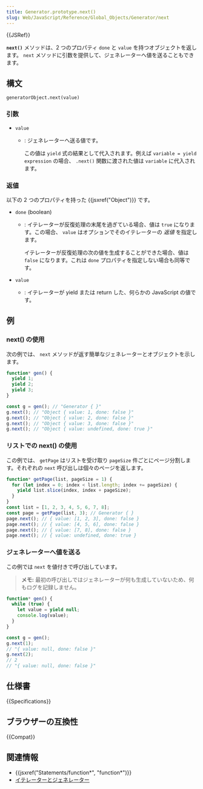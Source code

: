 ```yaml
---
title: Generator.prototype.next()
slug: Web/JavaScript/Reference/Global_Objects/Generator/next
---
```


{{JSRef}}

**`next()`** メソッドは、2 つのプロパティ `done` と `value` を持つオブジェクトを返します。 `next` メソッドに引数を提供して、ジェネレーターへ値を送ることもできます。

## 構文

```js-nolint
generatorObject.next(value)
```

### 引数

- `value`

  - : ジェネレーターへ送る値です。

    この値は `yield` 式の結果として代入されます。例えば `variable = yield expression` の場合、 `.next()` 関数に渡された値は `variable` に代入されます。

### 返値

以下の 2 つのプロパティを持った {{jsxref("Object")}} です。

- `done` (boolean)

  - : イテレーターが反復処理の末尾を過ぎている場合、値は `true` になります。この場合、 `value` はオプションでそのイテレーターの _返値_ を指定します。

    イテレーターが反復処理の次の値を生成することができた場合、値は `false` になります。これは `done` プロパティを指定しない場合も同等です。

- `value`
  - : イテレーターが yield または return した、何らかの JavaScript の値です。

## 例

### next() の使用

次の例では、 `next` メソッドが返す簡単なジェネレーターとオブジェクトを示します。

```js
function* gen() {
  yield 1;
  yield 2;
  yield 3;
}

const g = gen(); // "Generator { }"
g.next(); // "Object { value: 1, done: false }"
g.next(); // "Object { value: 2, done: false }"
g.next(); // "Object { value: 3, done: false }"
g.next(); // "Object { value: undefined, done: true }"
```

### リストでの next() の使用

この例では、 `getPage` はリストを受け取り `pageSize` 件ごとにページ分割します。それぞれの `next` 呼び出しは個々のページを返します。

```js
function* getPage(list, pageSize = 1) {
  for (let index = 0; index < list.length; index += pageSize) {
    yield list.slice(index, index + pageSize);
  }
}
const list = [1, 2, 3, 4, 5, 6, 7, 8];
const page = getPage(list, 3); // Generator { }
page.next(); // { value: [1, 2, 3], done: false }
page.next(); // { value: [4, 5, 6], done: false }
page.next(); // { value: [7, 8], done: false }
page.next(); // { value: undefined, done: true }
```

### ジェネレーターへ値を送る

この例では `next` を値付きで呼び出しています。

> **メモ:** 最初の呼び出しではジェネレーターが何も生成していないため、何もログを記録しません。

```js
function* gen() {
  while (true) {
    let value = yield null;
    console.log(value);
  }
}

const g = gen();
g.next(1);
// "{ value: null, done: false }"
g.next(2);
// 2
// "{ value: null, done: false }"
```

## 仕様書

{{Specifications}}

## ブラウザーの互換性

{{Compat}}

## 関連情報

- {{jsxref("Statements/function*", "function*")}}
- [イテレーターとジェネレーター](/ja/docs/Web/JavaScript/Guide/Iterators_and_Generators)
